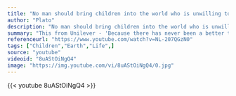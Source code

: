 ```yaml
---
title: "No man should bring children into the world who is unwilling to persevere to the end in their nature and education."
author: "Plato"
description: "No man should bring children into the world who is unwilling to persevere to the end in their nature and education. - Plato quotes from GetInspired365.com"
summary: "This from Unilever - 'Because there has never been a better time to create a brighter future, we are launching Unilever Project Sunlight.  We believe in a world where no child goes to bed hungry, where every home has enough water to drink, wash and clean, where preventable diseases are prevented, and where every child lives past their fifth birthday. We don't pretend to have all the answers, but we are inviting you to join us on the journey.'"
referenceurl: "https://www.youtube.com/watch?v=NL-207QGzN0"
tags: ["Children","Earth","Life",]
source: "youtube"
videoid: "8uAStOiNgQ4"
image: "https://img.youtube.com/vi/8uAStOiNgQ4/0.jpg"
---
```


{{< youtube 8uAStOiNgQ4 >}}
